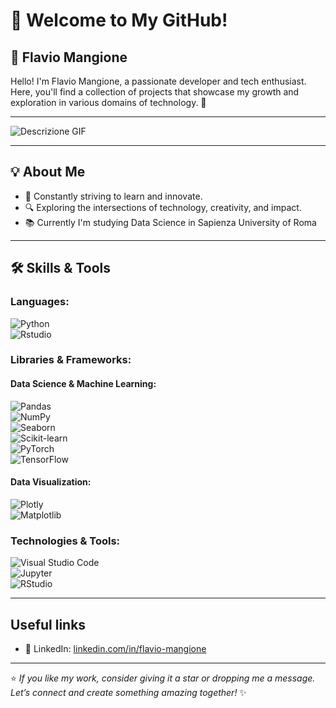 # 👋 Welcome to My GitHub!  

## 🌟 **Flavio Mangione**  
Hello! I'm Flavio Mangione, a passionate developer and tech enthusiast. Here, you'll find a collection of projects that showcase my growth and exploration in various domains of technology. 🚀  

---
![Descrizione GIF](https://cdn-images-1.medium.com/max/853/1*xZrSvUrS-6zQQBfevGed2w.gif)

---
## 💡 **About Me**  
- 🎯 Constantly striving to learn and innovate.  
- 🔍 Exploring the intersections of technology, creativity, and impact.  
- 📚 Currently I'm studying Data Science in Sapienza University of Roma 

---

## 🛠️ **Skills & Tools**  

### **Languages:**  
![Python](https://img.shields.io/badge/-Python-blue?logo=python&logoColor=white&style=flat)  
![Rstudio](https://img.shields.io/badge/-RStudio-75AADB?logo=rstudio&logoColor=white&style=flat)  


### **Libraries & Frameworks:**  
#### **Data Science & Machine Learning:**  
![Pandas](https://img.shields.io/badge/-Pandas-150458?logo=pandas&logoColor=white&style=flat)  
![NumPy](https://img.shields.io/badge/-NumPy-013243?logo=numpy&logoColor=white&style=flat)  
![Seaborn](https://img.shields.io/badge/-Seaborn-3776AB?logo=python&logoColor=white&style=flat)  
![Scikit-learn](https://img.shields.io/badge/-Scikit--Learn-F7931E?logo=scikit-learn&logoColor=white&style=flat)  
![PyTorch](https://img.shields.io/badge/-PyTorch-EE4C2C?logo=pytorch&logoColor=white&style=flat)  
![TensorFlow](https://img.shields.io/badge/-TensorFlow-FF6F00?logo=tensorflow&logoColor=white&style=flat)  

#### **Data Visualization:**  
![Plotly](https://img.shields.io/badge/-Plotly-3F4F75?logo=plotly&logoColor=white&style=flat)  
![Matplotlib](https://img.shields.io/badge/-Matplotlib-blue?logo=plotly&logoColor=white&style=flat)    

### **Technologies & Tools:**  
![Visual Studio Code](https://img.shields.io/badge/-VS%20Code-0078d7?logo=visual-studio-code&logoColor=white&style=flat)  
![Jupyter](https://img.shields.io/badge/-Jupyter-F37626?logo=jupyter&logoColor=white&style=flat)  
![RStudio](https://img.shields.io/badge/-RStudio-75AADB?logo=rstudio&logoColor=white&style=flat)  

---

## **Useful links**  
- 💼 LinkedIn: [linkedin.com/in/flavio-mangione](https://www.linkedin.com/in/flavio-mangione-887003289/)  

---

⭐️ *If you like my work, consider giving it a star or dropping me a message. Let’s connect and create something amazing together!* ✨  
